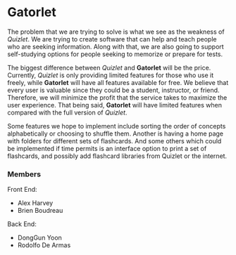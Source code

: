 # Gatorlet

The problem that we are trying to solve is what we see as the weakness of *Quizlet*. We are trying to create software that can help and teach people who are seeking information. Along with that, we are also going to support self-studying options for people seeking to memorize or prepare for tests.  

The biggest difference between *Quizlet* and **Gatorlet** will be the price. Currently, *Quizlet* is only providing limited features for those who use it freely, while **Gatorlet** will have all features available for free. We believe that every user is valuable since they could be a student, instructor, or friend. Therefore, we will minimize the profit that the service takes to maximize the user experience. That being said, **Gatorlet** will have limited features when compared with the full version of *Quizlet*.

Some features we hope to implement include sorting the order of concepts alphabetically or choosing to shuffle them. Another is having a home page with folders for different sets of flashcards. And some others which could be implemented if time permits is an interface option to print a set of flashcards, and possibly add flashcard libraries from Quizlet or the internet.

### Members

Front End:
- Alex Harvey
- Brien Boudreau

Back End:
- DongGun Yoon
- Rodolfo De Armas
